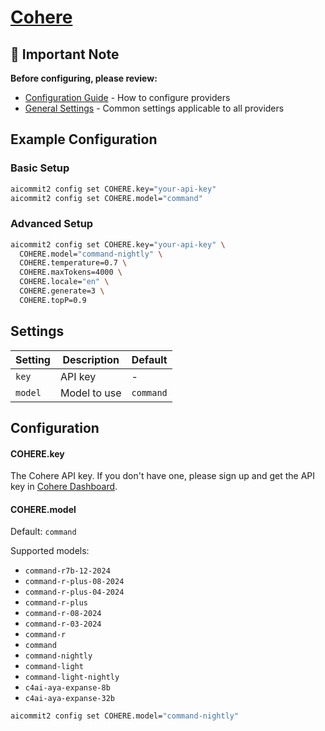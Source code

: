 # <a href="https://cohere.com/" target="_blank">Cohere</a>

## 📌 Important Note

**Before configuring, please review:**
- [Configuration Guide](../../README.md#configuration) - How to configure providers
- [General Settings](../../README.md#general-settings) - Common settings applicable to all providers

## Example Configuration

### Basic Setup
```sh
aicommit2 config set COHERE.key="your-api-key"
aicommit2 config set COHERE.model="command"
```

### Advanced Setup
```sh
aicommit2 config set COHERE.key="your-api-key" \
  COHERE.model="command-nightly" \
  COHERE.temperature=0.7 \
  COHERE.maxTokens=4000 \
  COHERE.locale="en" \
  COHERE.generate=3 \
  COHERE.topP=0.9
```

## Settings

| Setting            | Description  | Default     |
|--------------------|--------------|-------------|
| `key`              | API key      | -           |
| `model`            | Model to use | `command`   |

## Configuration 

#### COHERE.key

The Cohere API key. If you don't have one, please sign up and get the API key in [Cohere Dashboard](https://dashboard.cohere.com/).

#### COHERE.model

Default: `command`

Supported models:
- `command-r7b-12-2024`
- `command-r-plus-08-2024`
- `command-r-plus-04-2024`
- `command-r-plus`
- `command-r-08-2024`
- `command-r-03-2024`
- `command-r`
- `command`
- `command-nightly`
- `command-light`
- `command-light-nightly`
- `c4ai-aya-expanse-8b`
- `c4ai-aya-expanse-32b`

```sh
aicommit2 config set COHERE.model="command-nightly"
```
